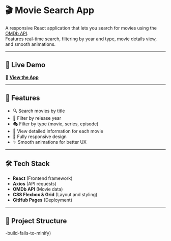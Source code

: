 # 🎬 Movie Search App

A responsive React application that lets you search for movies using the [OMDb API](https://www.omdbapi.com/).  
Features real-time search, filtering by year and type, movie details view, and smooth animations.

---

## 🚀 Live Demo
🔗 **[View the App](https://shrutikapatil9.github.io/moviesearch-app)**

---

## 📌 Features
- 🔍 Search movies by title
- 📅 Filter by release year
- 🎭 Filter by type (movie, series, episode)
- 📄 View detailed information for each movie
- 📱 Fully responsive design
- ✨ Smooth animations for better UX

---

## 🛠️ Tech Stack
- **React** (Frontend framework)
- **Axios** (API requests)
- **OMDb API** (Movie data)
- **CSS Flexbox & Grid** (Layout and styling)
- **GitHub Pages** (Deployment)

---

## 📂 Project Structure
-build-fails-to-minify)

